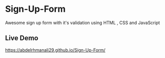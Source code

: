# Sign-Up-Form
Awesome sign up form with it's validation using HTML , CSS and JavaScript


## Live Demo
https://abdelrhmanali29.github.io/Sign-Up-Form/
